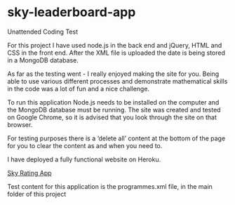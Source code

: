 # sky-leaderboard-app
Unattended Coding Test


For this project I have used node.js in the back end and jQuery, HTML and CSS in the front end.  After the XML file is uploaded the date is being stored in a MongoDB database.  

As far as the testing went - I really enjoyed making the site for you.  Being able to use various different processes and demonstrate mathematical skills in the code was a lot of fun and a nice challenge.

To run this application Node.js needs to be installed on the computer and the MongoDB database must be running.  The site was created and tested on Google Chrome, so it is advised that you look through the site on that browser.

For testing purposes there is a ‘delete all’ content at the bottom of the page for you to clear the content as and when you need to.  

I have deployed a fully functional website on Heroku.

[Sky Rating App](https://limitless-sea-83322.herokuapp.com/)

Test content for this application is the programmes.xml file, in the main folder of this project

